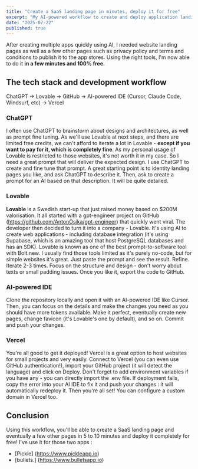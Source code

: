 ```yaml
---
title: "Create a SaaS landing page in minutes, deploy it for free"
excerpt: "My AI-powered workflow to create and deploy application landing pages in a few minutes and for free."
date: "2025-07-22"
published: true
---
```


After creating multiple apps quickly using AI, I needed website landing pages as well as a few other pages such as privacy policy and terms and conditions to publish it to the app stores. Using the right tools, I'm now able to do it **in a few minutes and 100% free**.

## The tech stack and development workflow

ChatGPT → Lovable → GitHub → AI-powered IDE (Cursor, Claude Code, Windsurf, etc) → Vercel

### ChatGPT
I often use ChatGPT to brainstorm about designs and architectures, as well as prompt fine tuning. As we'll use Lovable at next steps, and there are limited free credits, we can't afford to iterate a lot in Lovable - **except if you want to pay for it, which is completely fine**. As my personal usage of Lovable is restricted to those websites, it's not worth it in my case. So I need a great prompt that will deliver the expected design. I use ChatGPT to create and fine tune that prompt. A great starting point is to identity landing pages you like, and ask ChatGPT to describe it. Then, ask to create a prompt for an AI based on that description. It will be quite detailed.

### Lovable
**Lovable** is a Swedish start-up that just raised money based on $200M valorisation. It all started with a gpt-engineer project on GitHub (https://github.com/AntonOsika/gpt-engineer) that quickly went viral. The developer then decided to turn it into a company - Lovable. It's using AI to create web applications - including database integration (it's using Supabase, which is an amazing tool that host PostgreSQL databases and has an SDK). Lovable is known as one of the best prompt-to-software tool with Bolt.new. I usually find those tools limited as it's purely no-code, but for simple websites it's great. Just paste the prompt and see the result. Refine. Iterate 2-3 times. Focus on the structure and design - don't worry about texts or small padding issues. Once you like it, export the code to GitHub.

### AI-powered IDE
Clone the repository locally and open it with an AI-powered IDE like Cursor. Then, you can focus on the details and make the changes you need as you should have more tokens available. Make it perfect, eventually create new pages, change favicon (it's Lovable's one by default), and so on. Commit and push your changes.

### Vercel
You're all good to get it deployed! Vercel is a great option to host websites for small projects and very easily. Connect to Vercel (you can even use GitHub authentication!), import your GitHub project (it will detect the language) and click on Deploy. Don't forget to add environment variables if you have any - you can directly import the .env file. If deployment fails, copy the error into your AI IDE to fix it and push your changes : it will automatically redeploy it. Then you're all set! You can configure a custom domain in Vercel too.

## Conclusion
Using this workflow, you'll be able to create a SaaS landing page and eventually a few other pages in 5 to 10 minutes and deploy it completely for free! I've use it for those two apps :
- [Pickle] (https://www.pickleapp.io)
- [bullets.] (https://www.bulletsapp.io)
